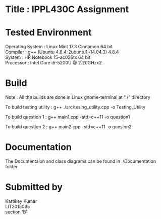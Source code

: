 # Title : IPPL430C Assignment

# Tested Environment
Operating System : Linux Mint 17.3 Cinnamon 64 bit <br/>
Compiler : g++ (Ubuntu 4.8.4-2ubuntu1~14.04.3) 4.8.4 <br/>
System : HP Notebook 15-ac026tx 64 bit <br/>
Processor : Intel Core i5-5200U @ 2.20GHzx2 <br/>

# Build

Note : All the builds are done in Linux gnome-terminal at "./" directory

To build testing utility : g++ ./src/tesing_utility.cpp -o Testing_Utility 

To build question 1 : g++ main1.cpp -std=c++11 -o question1

To build question 2 : g++ main2.cpp -std=c++11 -o quesion2

# Documentation
The Documentaion and class diagrams can be found in ./Documentation folder

# Submitted by
Kartikey Kumar <br/>
LIT2015035 <br/>
section 'B' <br/>
